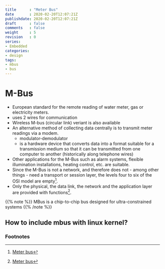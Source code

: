 ```yaml
---
title      : "Meter Bus"
date       : 2020-02-20T12:07:21Z
publishdate: 2020-02-20T12:07:21Z
draft      : false
comments   : false
weight     : 5
revision   : 0
series:
- Embedded
categories:
- design
tags:
- mbus
- bus
---
```



# M-Bus

* European standard for the remote reading of water meter, gas or electricity meters.
* uses 2 wires for communication
* Wireless M-bus (circular link) veriant is also available
* An alternative method of collecting data centrally is to transmit meter readings via a modem.
  * modulator-demodulator
  * is a hardware device that converts data into a format suitable for a transmission medium so that it can be transmitted from one computer to another (historically along telephone wires)
* Other applications for the M-Bus such as alarm systems, flexible illumination installations, heating control, etc. are suitable.
* Since the M-Bus is not a network, and therefore does not - among other things - need a transport or session layer, the levels four to six of the OSI model are empty[^2].
* Only the physical, the data link, the network and the application layer are provided with functions[^2].

{{% note %}}
MBus is a chip-to-chip bus designed for ultra-constrained systems
{{% /note %}}

## How to include mbus with linux kernel?



### Footnotes

[^1]: [Wireless m-bus module with RF solution](https://wireless-solutions.de/products/radiomodules/im871amodule/html)
[^2]: [Meter bus](https://en.wikipedia.org/wiki/Meter-Bus)
[^3]: [m-bus .io](http://mbus.io/)
[^4]: https://www.karo-electronics.com/fileadmin/download/Datasheets/TX28-Datasheet.pdf
